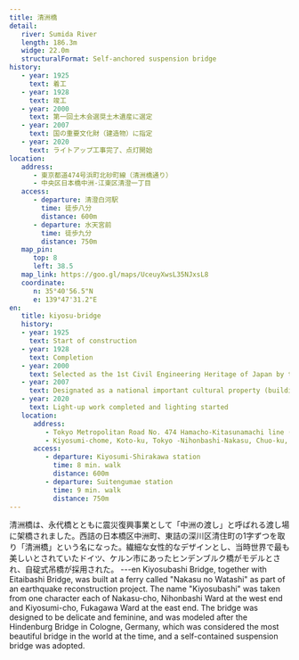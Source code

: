 ```yaml
---
title: 清洲橋
detail:
   river: Sumida River
   length: 186.3m
   widge: 22.0m
   structuralFormat: Self-anchored suspension bridge
history:
   - year: 1925
     text: 着工
   - year: 1928
     text: 竣工
   - year: 2000
     text: 第一回土木会選奨土木遺産に選定
   - year: 2007
     text: 国の重要文化財（建造物）に指定
   - year: 2020
     text: ライトアップ工事完了、点灯開始
location:
   address:
      - 東京都道474号浜町北砂町線（清洲橋通り）
      - 中央区日本橋中洲-江東区清澄一丁目
   access:
      - departure: 清澄白河駅
        time: 徒歩八分
        distance: 600m
      - departure: 水天宮前
        time: 徒歩九分
        distance: 750m
   map_pin:
      top: 8
      left: 38.5
   map_link: https://goo.gl/maps/UceuyXwsL35NJxsL8
   coordinate:
      n: 35°40'56.5"N
      e: 139°47'31.2"E
en:
   title: kiyosu-bridge
   history:
   - year: 1925
     text: Start of construction
   - year: 1928
     text: Completion
   - year: 2000
     text: Selected as the 1st Civil Engineering Heritage of Japan by the Japan Society of Civil Engineers
   - year: 2007
     text: Designated as a national important cultural property (building)
   - year: 2020
     text: Light-up work completed and lighting started
   location:
      address:
         - Tokyo Metropolitan Road No. 474 Hamacho-Kitasunamachi line (Kiyosubashi-dori)
         - Kiyosumi-chome, Koto-ku, Tokyo -Nihonbashi-Nakasu, Chuo-ku, Tokyo
      access:
         - departure: Kiyosumi-Shirakawa station
           time: 8 min. walk
           distance: 600m
         - departure: Suitengumae station
           time: 9 min. walk
           distance: 750m
---
```

清洲橋は、永代橋とともに震災復興事業として「中洲の渡し」と呼ばれる渡し場に架橋されました。西詰の日本橋区中洲町、東詰の深川区清住町の1字ずつを取り「清洲橋」という名になった。繊細な女性的なデザインとし、当時世界で最も美しいとされていたドイツ、ケルン市にあったヒンデンブルク橋がモデルとされ、自碇式吊橋が採用された。
---en
Kiyosubashi Bridge, together with Eitaibashi Bridge, was built at a ferry called "Nakasu no Watashi" as part of an earthquake reconstruction project. The name "Kiyosubashi" was taken from one character each of Nakasu-cho, Nihonbashi Ward at the west end and Kiyosumi-cho, Fukagawa Ward at the east end. The bridge was designed to be delicate and feminine, and was modeled after the Hindenburg Bridge in Cologne, Germany, which was considered the most beautiful bridge in the world at the time, and a self-contained suspension bridge was adopted.
